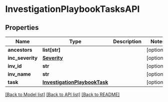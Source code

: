 # InvestigationPlaybookTasksAPI

## Properties
Name | Type | Description | Notes
------------ | ------------- | ------------- | -------------
**ancestors** | **list[str]** |  | [optional] 
**inc_severity** | [**Severity**](Severity.md) |  | [optional] 
**inv_id** | **str** |  | [optional] 
**inv_name** | **str** |  | [optional] 
**task** | [**InvestigationPlaybookTask**](InvestigationPlaybookTask.md) |  | [optional] 

[[Back to Model list]](README.md#documentation-for-models) [[Back to API list]](../README.md#documentation-for-api-endpoints) [[Back to README]](../README.md)


